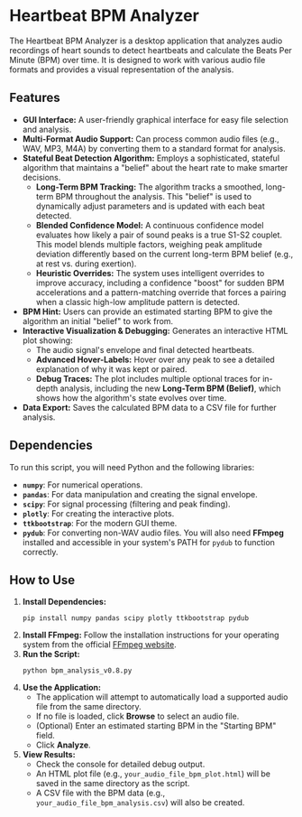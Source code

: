 # Heartbeat BPM Analyzer
The Heartbeat BPM Analyzer is a desktop application that analyzes audio recordings of heart sounds to detect heartbeats and calculate the Beats Per Minute (BPM) over time. It is designed to work with various audio file formats and provides a visual representation of the analysis.
## Features
- **GUI Interface:** A user-friendly graphical interface for easy file selection and analysis.
- **Multi-Format Audio Support:** Can process common audio files (e.g., WAV, MP3, M4A) by converting them to a standard format for analysis.
- **Stateful Beat Detection Algorithm:** Employs a sophisticated, stateful algorithm that maintains a "belief" about the heart rate to make smarter decisions.
    - **Long-Term BPM Tracking:** The algorithm tracks a smoothed, long-term BPM throughout the analysis. This "belief" is used to dynamically adjust parameters and is updated with each beat detected.
    - **Blended Confidence Model:** A continuous confidence model evaluates how likely a pair of sound peaks is a true S1-S2 couplet. This model blends multiple factors, weighing peak amplitude deviation differently based on the current long-term BPM belief (e.g., at rest vs. during exertion).
    - **Heuristic Overrides:** The system uses intelligent overrides to improve accuracy, including a confidence "boost" for sudden BPM accelerations and a pattern-matching override that forces a pairing when a classic high-low amplitude pattern is detected.
- **BPM Hint:** Users can provide an estimated starting BPM to give the algorithm an initial "belief" to work from.
- **Interactive Visualization & Debugging:** Generates an interactive HTML plot showing:
    - The audio signal's envelope and final detected heartbeats.
    - **Advanced Hover-Labels:** Hover over any peak to see a detailed explanation of why it was kept or paired.
    - **Debug Traces:** The plot includes multiple optional traces for in-depth analysis, including the new **Long-Term BPM (Belief)**, which shows how the algorithm's state evolves over time.
- **Data Export:** Saves the calculated BPM data to a CSV file for further analysis.
## Dependencies
To run this script, you will need Python and the following libraries:
- **`numpy`**: For numerical operations.
- **`pandas`**: For data manipulation and creating the signal envelope.
- **`scipy`**: For signal processing (filtering and peak finding).
- **`plotly`**: For creating the interactive plots.
- **`ttkbootstrap`**: For the modern GUI theme.
- **`pydub`**: For converting non-WAV audio files.
You will also need **FFmpeg** installed and accessible in your system's PATH for `pydub` to function correctly.
## How to Use
1. **Install Dependencies:**
    ```
    pip install numpy pandas scipy plotly ttkbootstrap pydub
    ```
2. **Install FFmpeg:** Follow the installation instructions for your operating system from the official [FFmpeg website](https://ffmpeg.org/download.html "null").
3. **Run the Script:**
    ```
    python bpm_analysis_v0.8.py
    ```
4. **Use the Application:**
    - The application will attempt to automatically load a supported audio file from the same directory.
    - If no file is loaded, click **Browse** to select an audio file.
    - (Optional) Enter an estimated starting BPM in the "Starting BPM" field.
    - Click **Analyze**.
5. **View Results:**
    - Check the console for detailed debug output.
    - An HTML plot file (e.g., `your_audio_file_bpm_plot.html`) will be saved in the same directory as the script.
    - A CSV file with the BPM data (e.g., `your_audio_file_bpm_analysis.csv`) will also be created.